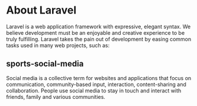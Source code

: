 # About Laravel

Laravel is a web application framework with expressive, elegant syntax. We believe development must be an enjoyable and creative experience to be truly fulfilling. Laravel takes the pain out of development by easing common tasks used in many web projects, such as:

## sports-social-media

Social media is a collective term for websites and applications that focus on communication, community-based input, interaction, content-sharing and collaboration. People use social media to stay in touch and interact with friends, family and various communities.
